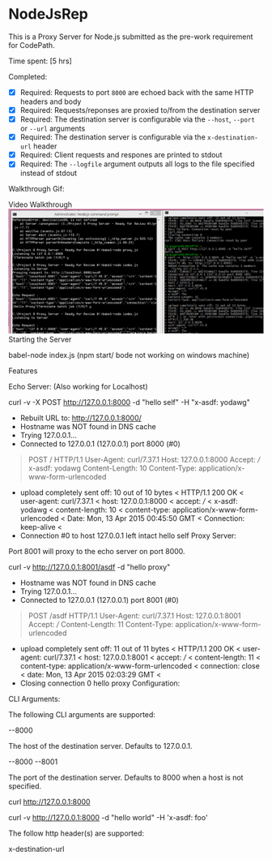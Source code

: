 # NodeJsRep
This is a Proxy Server for Node.js submitted as the pre-work requirement for CodePath.

Time spent: [5 hrs]

Completed:

* [x] Required: Requests to port `8000` are echoed back with the same HTTP headers and body
* [x] Required: Requests/reponses are proxied to/from the destination server
* [x] Required: The destination server is configurable via the `--host`, `--port`  or `--url` arguments
* [x] Required: The destination server is configurable via the `x-destination-url` header
* [x] Required: Client requests and respones are printed to stdout
* [x] Required: The `--logfile` argument outputs all logs to the file specified instead of stdout

Walkthrough Gif:

Video Walkthrough
![](https://raw.githubusercontent.com/pulkitguptasjsu/Node.js-Bootcamp/master/screenCapture.gif)
Starting the Server

babel-node index.js (npm start/ bode not working on windows machine)

Features

Echo Server: (Also working for Localhost)

curl -v -X POST http://127.0.0.1:8000 -d "hello self" -H "x-asdf: yodawg"
* Rebuilt URL to: http://127.0.0.1:8000/
* Hostname was NOT found in DNS cache
*   Trying 127.0.0.1...
* Connected to 127.0.0.1 (127.0.0.1) port 8000 (#0)
> POST / HTTP/1.1
> User-Agent: curl/7.37.1
> Host: 127.0.0.1:8000
> Accept: */*
> x-asdf: yodawg
> Content-Length: 10
> Content-Type: application/x-www-form-urlencoded
> 
* upload completely sent off: 10 out of 10 bytes
< HTTP/1.1 200 OK
< user-agent: curl/7.37.1
< host: 127.0.0.1:8000
< accept: */*
< x-asdf: yodawg
< content-length: 10
< content-type: application/x-www-form-urlencoded
< Date: Mon, 13 Apr 2015 00:45:50 GMT
< Connection: keep-alive
< 
* Connection #0 to host 127.0.0.1 left intact
hello self
Proxy Server:

Port 8001 will proxy to the echo server on port 8000.

curl -v http://127.0.0.1:8001/asdf -d "hello proxy"
* Hostname was NOT found in DNS cache
*   Trying 127.0.0.1...
* Connected to 127.0.0.1 (127.0.0.1) port 8001 (#0)
> POST /asdf HTTP/1.1
> User-Agent: curl/7.37.1
> Host: 127.0.0.1:8001
> Accept: */*
> Content-Length: 11
> Content-Type: application/x-www-form-urlencoded
> 
* upload completely sent off: 11 out of 11 bytes
< HTTP/1.1 200 OK
< user-agent: curl/7.37.1
< host: 127.0.0.1:8001
< accept: */*
< content-length: 11
< content-type: application/x-www-form-urlencoded
< connection: close
< date: Mon, 13 Apr 2015 02:03:29 GMT
< 
* Closing connection 0
hello proxy
Configuration:

CLI Arguments:

The following CLI arguments are supported:

--8000

The host of the destination server. Defaults to 127.0.0.1.

--8000 --8001

The port of the destination server. Defaults to 8000 when a host is not specified.

curl http://127.0.0.1:8000

curl -v http://127.0.0.1:8000 -d "hello world" -H 'x-asdf: foo'

The follow http header(s) are supported:

x-destination-url
